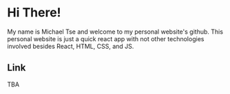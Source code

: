 # Hi There!

My name is Michael Tse and welcome to my personal website's github. This personal website is just a quick react app with not other technologies involved besides React, HTML, CSS, and JS.

## Link

TBA


